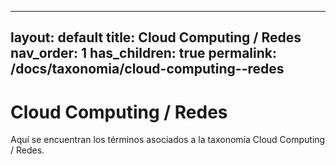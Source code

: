 
---
layout: default
title: Cloud Computing / Redes
nav_order: 1
has_children: true
permalink: /docs/taxonomia/cloud-computing--redes
---

# Cloud Computing / Redes

Aquí se encuentran los términos asociados a la taxonomía Cloud Computing / Redes.
